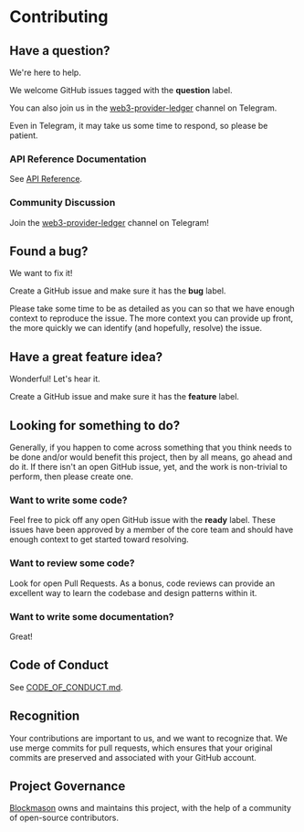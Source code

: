 # Contributing

## Have a question?

We're here to help.

We welcome GitHub issues tagged with the **question** label.

You can also join us in the [web3-provider-ledger][3] channel on Telegram.

Even in Telegram, it may take us some time to respond, so please be patient.

### API Reference Documentation

See [API Reference][1].

### Community Discussion

Join the [web3-provider-ledger][3] channel on Telegram!

## Found a bug?

We want to fix it!

Create a GitHub issue and make sure it has the **bug** label.

Please take some time to be as detailed as you can so that we have enough context
to reproduce the issue. The more context you can provide up front, the more quickly
we can identify (and hopefully, resolve) the issue.

## Have a great feature idea?

Wonderful! Let's hear it.

Create a GitHub issue and make sure it has the **feature** label.

## Looking for something to do?

Generally, if you happen to come across something that you think
needs to be done and/or would benefit this project, then by all
means, go ahead and do it. If there isn't an open GitHub issue,
yet, and the work is non-trivial to perform, then please create
one.

### Want to write some code?

Feel free to pick off any open GitHub issue with the **ready** label.
These issues have been approved by a member of the core team and should
have enough context to get started toward resolving.

### Want to review some code?

Look for open Pull Requests. As a bonus, code reviews can provide an
excellent way to learn the codebase and design patterns within it.

### Want to write some documentation?

Great!

## Code of Conduct

See [CODE_OF_CONDUCT.md][2].

## Recognition

Your contributions are important to us, and we want to recognize that.
We use merge commits for pull requests, which ensures that your original
commits are preserved and associated with your GitHub account.

## Project Governance

[Blockmason][4] owns and maintains this project, with the help of a
community of open-source contributors.

[1]: https://blockmason.automatic.build/docs/web3-provider-ledger/1.0.4
[2]: https://github.com/blockmason/web3-provider-ledger/blob/master/CODE_OF_CONDUCT.md
[3]: https://t.me/web3_provider_ledger
[4]: https://blockmason.io/
